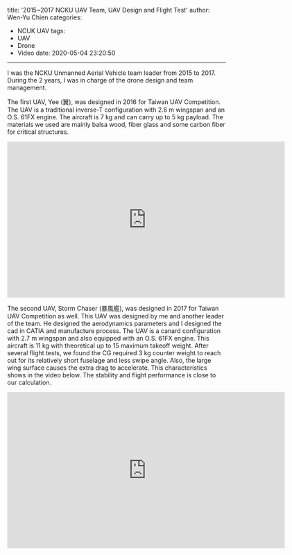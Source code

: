 title: '2015~2017 NCKU UAV Team, UAV Design and Flight Test'
author: Wen-Yu Chien
categories:
  - NCUK UAV
tags:
  - UAV
  - Drone
  - Video
date: 2020-05-04 23:20:50
---
I was the NCKU Unmanned Aerial Vehicle team leader from 2015 to 2017. During the 2 years, I was in charge of the drone design and team management.

The first UAV, Yee (翼), was designed in 2016 for Taiwan UAV Competition. The UAV is a traditional inverse-T configuration with 2.6 m wingspan and an O.S. 61FX engine. The aircraft is 7 kg and can carry up to 5 kg payload. The materials we used are mainly balsa wood, fiber glass and some carbon fiber for critical structures.
<script src="/js/youtube-autoresizer.js"></script>
<iframe width="640" height="360" src="https://www.youtube.com/embed/D05AmAQhahY" frameborder="0" allowfullscreen></iframe>
<!--more-->

The second UAV, Storm Chaser (暴風艦), was designed in 2017 for Taiwan UAV Competition as well. This UAV was designed by me and another leader of the team. He designed the aerodynamics parameters and I designed the cad in CATIA and manufacture process. 
The UAV is a canard configuration with 2.7 m wingspan and also equipped with an O.S. 61FX engine. This aircraft is 11 kg with theoretical up to 15 maximum takeoff weight. After several flight tests, we found the CG required 3 kg counter weight to reach out for its relatively short fuselage and less swipe angle. Also, the large wing surface causes the extra drag to accelerate. This characteristics shows in the video below. The stability and flight performance is close to our calculation.

<script src="/js/youtube-autoresizer.js"></script>
<iframe width="640" height="360" src="https://www.youtube.com/embed/rLjaZV_vNvc" frameborder="0" allowfullscreen></iframe>